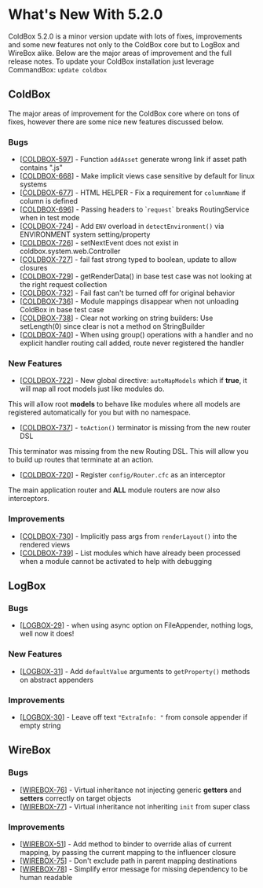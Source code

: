# What's New With 5.2.0

ColdBox 5.2.0 is a minor version update with lots of fixes, improvements and some new features not only to the ColdBox core but to LogBox and WireBox alike.  Below are the major areas of improvement and the full release notes. To update your ColdBox installation just leverage CommandBox: `update coldbox`

## ColdBox

The major areas of improvement for the ColdBox core where on tons of fixes, however there are some nice new features discussed below.

### Bugs

* \[[COLDBOX-597](https://ortussolutions.atlassian.net/browse/COLDBOX-597)\] - Function `addAsset` generate wrong link if asset path contains ".js"
* \[[COLDBOX-668](https://ortussolutions.atlassian.net/browse/COLDBOX-668)\] - Make implicit views case sensitive by default for linux systems
* \[[COLDBOX-677](https://ortussolutions.atlassian.net/browse/COLDBOX-677)\] - HTML HELPER - Fix a requirement for `columnName` if column is defined
* \[[COLDBOX-696](https://ortussolutions.atlassian.net/browse/COLDBOX-696)\] - Passing headers to \``request`\` breaks RoutingService when in test mode
* \[[COLDBOX-724](https://ortussolutions.atlassian.net/browse/COLDBOX-724)\] - Add `ENV` overload in `detectEnvironment()` via ENVIRONMENT system setting/property
* \[[COLDBOX-726](https://ortussolutions.atlassian.net/browse/COLDBOX-726)\] - setNextEvent does not exist in coldbox.system.web.Controller
* \[[COLDBOX-727](https://ortussolutions.atlassian.net/browse/COLDBOX-727)\] - fail fast strong typed to boolean, update to allow closures
* \[[COLDBOX-729](https://ortussolutions.atlassian.net/browse/COLDBOX-729)\] - getRenderData\(\) in base test case was not looking at the right request collection
* \[[COLDBOX-732](https://ortussolutions.atlassian.net/browse/COLDBOX-732)\] - Fail fast can't be turned off for original behavior
* \[[COLDBOX-736](https://ortussolutions.atlassian.net/browse/COLDBOX-736)\] - Module mappings disappear when not unloading ColdBox in base test case
* \[[COLDBOX-738](https://ortussolutions.atlassian.net/browse/COLDBOX-738)\] - Clear not working on string builders: Use setLength\(0\) since clear is not a method on StringBuilder
* \[[COLDBOX-740](https://ortussolutions.atlassian.net/browse/COLDBOX-740)\] - When using group\(\) operations with a handler and no explicit handler routing call added, route never registered the handler

### New Features

* \[[COLDBOX-722](https://ortussolutions.atlassian.net/browse/COLDBOX-722)\] - New global directive: `autoMapModels` which if **true**, it will map all root models just like modules do.

This will allow root **models** to behave like modules where all models are registered automatically for you but with no namespace.

* \[[COLDBOX-737](https://ortussolutions.atlassian.net/browse/COLDBOX-737)\] - `toAction()` terminator is missing from the new router DSL

This terminator was missing from the new Routing DSL.  This will allow you to build up routes that terminate at an action.

* \[[COLDBOX-720](https://ortussolutions.atlassian.net/browse/COLDBOX-720)\] - Register `config/Router.cfc` as an interceptor

The main application router and **ALL** module routers are now also interceptors.

### Improvements

* \[[COLDBOX-730](https://ortussolutions.atlassian.net/browse/COLDBOX-730)\] - Implicitly pass args from `renderLayout()` into the rendered views
* \[[COLDBOX-739](https://ortussolutions.atlassian.net/browse/COLDBOX-739)\] - List modules which have already been processed when a module cannot be activated to help with debugging



## LogBox

### Bugs

* \[[LOGBOX-29](https://ortussolutions.atlassian.net/browse/LOGBOX-29)\] - when using async option on FileAppender, nothing logs, well now it does!

### New Features

* \[[LOGBOX-31](https://ortussolutions.atlassian.net/browse/LOGBOX-31)\] - Add `defaultValue` arguments to `getProperty()` methods on abstract appenders

### Improvements

* \[[LOGBOX-30](https://ortussolutions.atlassian.net/browse/LOGBOX-30)\] - Leave off text `"ExtraInfo: "` from console appender if empty string

## WireBox

### Bugs

* \[[WIREBOX-76](https://ortussolutions.atlassian.net/browse/WIREBOX-76)\] - Virtual inheritance not injecting generic **getters** and **setters** correctly on target objects
* \[[WIREBOX-77](https://ortussolutions.atlassian.net/browse/WIREBOX-77)\] - Virtual inheritance not inheriting `init` from super class

### Improvements

* \[[WIREBOX-51](https://ortussolutions.atlassian.net/browse/WIREBOX-51)\] - Add method to binder to override alias of current mapping, by passing the current mapping to the influencer closure
* \[[WIREBOX-75](https://ortussolutions.atlassian.net/browse/WIREBOX-75)\] - Don't exclude path in parent mapping destinations
* \[[WIREBOX-78](https://ortussolutions.atlassian.net/browse/WIREBOX-78)\] - Simplify error message for missing dependency to be human readable

